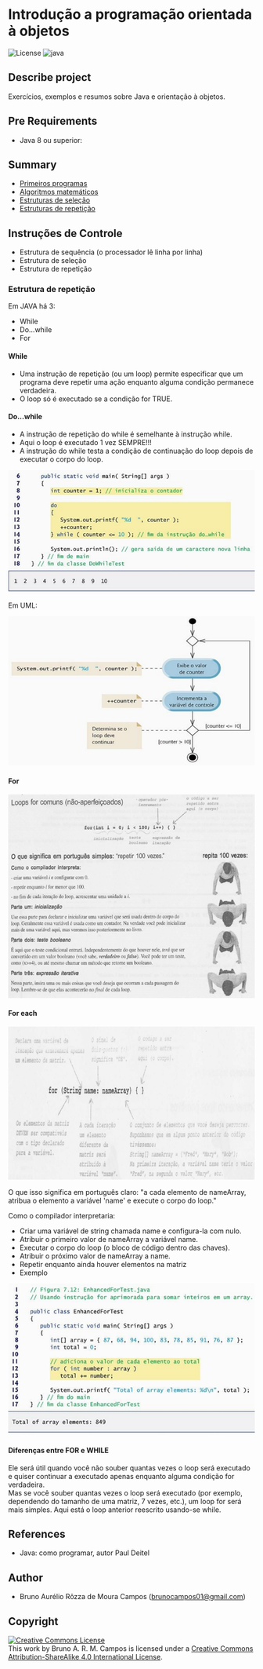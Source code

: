 # Introdução a programação orientada à objetos
![License](https://img.shields.io/badge/Code%20License-MIT-blue.svg)
![java](https://img.shields.io/badge/UFSC-Introdu%C3%A7%C3%A3o%20a%20programa%C3%A7%C3%A3o%20orientada%20%C3%A0%20objetos-red.svg)

## Describe project
Exercícios, exemplos e resumos sobre Java e orientação à objetos.

## Pre Requirements
- Java 8 ou superior:<br/>

## Summary
- [Primeiros programas](https://github.com/brunocampos01/intro-a-programacao-orientada-a-objetos/tree/master/primeiros_programas)
- [Algoritmos matemáticos](https://github.com/brunocampos01/intro-a-programacao-orientada-a-objetos/tree/master/algoritmos_matematicos)
- [Estruturas de seleção](https://github.com/brunocampos01/intro-a-programacao-orientada-a-objetos/tree/master/estruturas_de_selecao)
- [Estruturas de repetição](https://github.com/brunocampos01/intro-a-programacao-orientada-a-objetos/tree/master/estruturas_de_repeticao)


## Instruções de Controle
- Estrutura de sequência (o processador lê linha por linha)
- Estrutura de seleção
- Estrutura de repetição

### Estrutura de repetição
Em JAVA há 3: 
- While 
- Do...while 
- For 

#### While 
- Uma instrução de repetição (ou um loop) permite especificar que um programa deve repetir uma ação enquanto alguma condição permanece verdadeira.  
- O loop só é executado se a condição for TRUE. 


#### Do...while 
- A instrução de repetição do while é semelhante à instrução while. 
- Aqui o loop é executado 1 vez SEMPRE!!! 
- A instrução do while testa a condição de continuação do loop depois de executar o corpo do loop. 

<img src="imagens/do-while.png" />


Em UML:

<img src="imagens/do-whole-uml.png" />

#### For

<img src="imagens/for.png" />

#### For each

<img src="imagens/for-ap.png" />

O que isso significa em português claro: "a cada elemento de nameArray, atribua o elemento a variável 'name' e execute o corpo do loop." 

Como o compilador interpretaria: 
- Criar uma variável de string chamada name e configura-la com nulo. 
- Atribuir o primeiro valor de nameArray a variável name. 
- Executar o corpo do loop (o bloco de código dentro das chaves). 
- Atribuir o próximo valor de nameArray a name. 
- Repetir enquanto ainda houver elementos na matriz
- Exemplo

<img src="imagens/ex-foreach.png" />


#### Diferenças entre FOR e WHILE
Ele será útil quando você não souber quantas vezes o loop será executado e quiser continuar a executado apenas enquanto alguma condição for verdadeira. <br/>
Mas se você souber quantas vezes o loop será executado (por exemplo, dependendo do tamanho de uma matriz, 7 vezes, etc.), um loop for será mais simples. Aqui está o loop anterior reescrito usando-se while. 






## References 
- Java: como programar, autor Paul Deitel

## Author
- Bruno Aurélio Rôzza de Moura Campos (brunocampos01@gmail.com)
## Copyright
<a rel="license" href="http://creativecommons.org/licenses/by-sa/4.0/"><img alt="Creative Commons License" style="border-width:0" src="https://i.creativecommons.org/l/by-sa/4.0/88x31.png" /></a><br />This work by <span xmlns:cc="http://creativecommons.org/ns#" property="cc:attributionName">Bruno A. R. M. Campos</span> is licensed under a <a rel="license" href="http://creativecommons.org/licenses/by-sa/4.0/">Creative Commons Attribution-ShareAlike 4.0 International License</a>.
